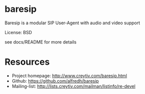 baresip
=======

Baresip is a modular SIP User-Agent with audio and video support

License: BSD


see docs/README for more details


# Resources

- Project homepage: http://www.creytiv.com/baresip.html
- Github: https://github.com/alfredh/baresip
- Mailing-list: http://lists.creytiv.com/mailman/listinfo/re-devel
